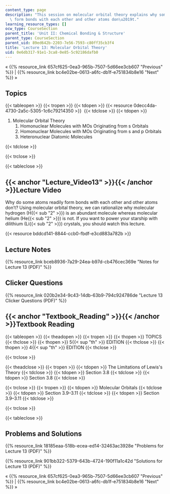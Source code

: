 ```yaml
---
content_type: page
description: "This session on molecular orbital theory explains why some atoms readily\
  \ form bonds with each other and other atoms don\u2019t."
learning_resource_types: []
ocw_type: CourseSection
parent_title: 'Unit II: Chemical Bonding & Structure'
parent_type: CourseSection
parent_uid: 89ed642b-2203-7e56-7593-c80ff35cb3f4
title: 'Lecture 13: Molecular Orbital Theory'
uid: 0e6db317-91e1-3ca8-0e85-5c92186dafb0
---
```


« {{% resource_link 657cf625-0ea3-965b-7507-5d66ee3cb607 "Previous" %}} | {{% resource_link bc4e02be-0613-a6fc-db1f-e751834b8e16 "Next" %}} »

Topics
------

{{< tableopen >}}
{{< tropen >}}
{{< tdopen >}}
{{< resource 0decc4da-4730-2a5c-5305-1c6c79214350 >}} 
{{< tdclose >}}
{{< tdopen >}}


1.  Molecular Orbital Theory
    1.  Homonuclear Molecules with MOs Originating from s Orbitals
    2.  Homonuclear Molecules with MOs Originating from s and p Orbitals
    3.  Heteronuclear Diatomic Molecules


{{< tdclose >}}

{{< trclose >}}

{{< tableclose >}}

{{< anchor "Lecture_Video13" >}}{{< /anchor >}}Lecture Video
------------------------------------------------------------

Why do some atoms readily form bonds with each other and other atoms don’t? Using molecular orbital theory, we can rationalize why molecular hydrogen (H{{< sub "2" >}}) is an abundant molecule whereas molecular helium (He{{< sub "2" >}}) is not. If you want to power your starship with dilithium (Li{{< sub "2" >}}) crystals, you should watch this lecture.

{{< resource bddcd141-8844-ccb0-fbdf-e3cd883a782b >}}

Lecture Notes
-------------

{{% resource_link bceb8936-7a29-24ea-b97d-cb476cec369e "Notes for Lecture 13 (PDF)" %}}

Clicker Questions
-----------------

{{% resource_link 020b2e34-9c43-14db-63b9-794c924786de "Lecture 13 Clicker Questions (PDF)" %}}

{{< anchor "Textbook_Reading" >}}{{< /anchor >}}Textbook Reading
----------------------------------------------------------------

{{< tableopen >}}
{{< theadopen >}}
{{< tropen >}}
{{< thopen >}}
TOPICS
{{< thclose >}}
{{< thopen >}}
5{{< sup "th" >}} EDITION
{{< thclose >}}
{{< thopen >}}
4{{< sup "th" >}} EDITION
{{< thclose >}}

{{< trclose >}}

{{< theadclose >}}
{{< tropen >}}
{{< tdopen >}}
The Limitations of Lewis's Theory
{{< tdclose >}}
{{< tdopen >}}
Section 3.8
{{< tdclose >}}
{{< tdopen >}}
Section 3.8
{{< tdclose >}}

{{< trclose >}}
{{< tropen >}}
{{< tdopen >}}
Molecular Orbitals
{{< tdclose >}}
{{< tdopen >}}
Section 3.9–3.11
{{< tdclose >}}
{{< tdopen >}}
Section 3.9–3.11
{{< tdclose >}}

{{< trclose >}}

{{< tableclose >}}

Problems and Solutions
----------------------

{{% resource_link 18185eaa-518b-ecea-ed14-32463ac3928e "Problems for Lecture 13 (PDF)" %}}

{{% resource_link 901bb322-5379-643b-4724-190f11a1c42d "Solutions for Lecture 13 (PDF)" %}}

« {{% resource_link 657cf625-0ea3-965b-7507-5d66ee3cb607 "Previous" %}} | {{% resource_link bc4e02be-0613-a6fc-db1f-e751834b8e16 "Next" %}} »